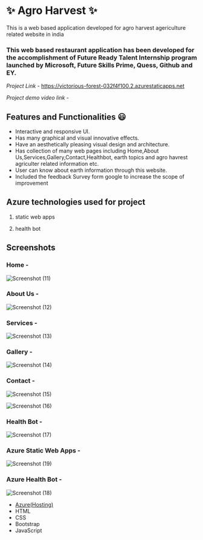 
# ✨  Agro Harvest  ✨

This is a web based application developed for agro harvest agericulture related website in india

### This web based restaurant application has been developed for the accomplishment of Future Ready Talent Internship program launched by Microsoft, Future Skills Prime, Quess, Github and EY.




*Project Link* -  https://victorious-forest-032f4f100.2.azurestaticapps.net


*Project demo video link* -









## Features and Functionalities 😃

- Interactive and responsive UI.
- Has many graphical and visual innovative effects.
- Have an aesthetically pleasing visual design and architecture.
- Has collection of many web pages including Home,About Us,Services,Gallery,Contact,Healthbot, earth topics and agro havrest agriculter related information etc.
- User can know about earth information through this website.
- Included the feedback Survey form google to increase the scope of improvement 


## Azure technologies used for project

1. static web apps

2. health bot

## Screenshots

 
 
### Home -
![Screenshot (11)](https://user-images.githubusercontent.com/118506403/209435117-207883d3-c7a3-4ec4-acc3-22c54944d86b.png)



















### About Us -

![Screenshot (12)](https://user-images.githubusercontent.com/118506403/209435122-c4b4b3a7-9740-4446-99ec-3f52a4c06aff.png)




















### Services -

![Screenshot (13)](https://user-images.githubusercontent.com/118506403/209435127-7d4052ba-100e-4be1-8213-a5688aa66935.png)





















### Gallery -


![Screenshot (14)](https://user-images.githubusercontent.com/118506403/209435131-8bc5ef3d-cd96-4731-b4aa-65f973ef63ff.png)


















### Contact -



![Screenshot (15)](https://user-images.githubusercontent.com/118506403/209435135-85111661-0e4f-43e2-a125-93b482b9ca20.png)



![Screenshot (16)](https://user-images.githubusercontent.com/118506403/209435139-783160c4-017d-4e39-92f3-a08ce71bc8bf.png)














### Health Bot -



![Screenshot (17)](https://user-images.githubusercontent.com/118506403/209435145-d87e8e9d-146a-4acd-9b47-eb3f9af58885.png)





















### Azure Static Web Apps -

![Screenshot (19)](https://user-images.githubusercontent.com/118506403/209435392-5d3d7875-80e7-4153-9715-37be42fcde1b.png)





















### Azure Health Bot -




![Screenshot (18)](https://user-images.githubusercontent.com/118506403/209435152-c771723d-c913-4e6c-b125-d5bfbb52a835.png)




















- [Azure(Hosting)](https://azure.microsoft.com/en-in/features/azure-portal/)
- HTML
- CSS
- Bootstrap
- JavaScript
